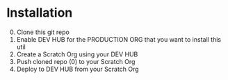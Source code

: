 # Installation

0. Clone this git repo
1. Enable DEV HUB for the PRODUCTION ORG that you want to install this util
2. Create a Scratch Org using your DEV HUB
3. Push cloned repo (0) to your Scratch Org
4. Deploy to DEV HUB from your Scratch Org